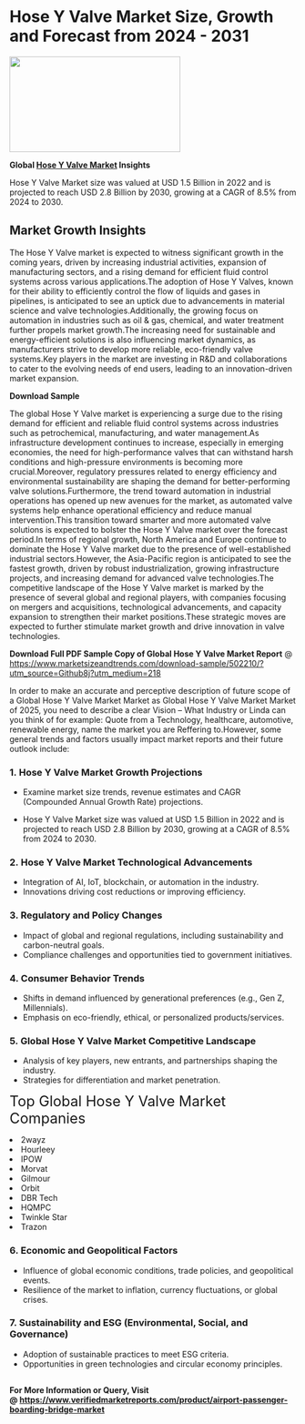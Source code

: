<H1>Hose Y Valve Market Size, Growth and Forecast from 2024 - 2031</H1><img class="aligncenter size-medium wp-image-584254" src="https://thirdeyenews.in/wp-content/uploads/2024/09/Global-Market-Research-300x168.jpeg" alt="" width="300" height="168" /><p><strong>Global&nbsp;<a href="https://www.marketsizeandtrends.com/download-sample/502210/?utm_source=Github8j?utm_medium=218">Hose Y Valve Market</a> Insights</strong></p><p>Hose Y Valve Market size was valued at USD 1.5 Billion in 2022 and is projected to reach USD 2.8 Billion by 2030, growing at a CAGR of 8.5% from 2024 to 2030.</p><p><h2>Market Growth Insights</h2> <p>The Hose Y Valve market is expected to witness significant growth in the coming years, driven by increasing industrial activities, expansion of manufacturing sectors, and a rising demand for efficient fluid control systems across various applications.The adoption of Hose Y Valves, known for their ability to efficiently control the flow of liquids and gases in pipelines, is anticipated to see an uptick due to advancements in material science and valve technologies.Additionally, the growing focus on automation in industries such as oil & gas, chemical, and water treatment further propels market growth.The increasing need for sustainable and energy-efficient solutions is also influencing market dynamics, as manufacturers strive to develop more reliable, eco-friendly valve systems.Key players in the market are investing in R&D and collaborations to cater to the evolving needs of end users, leading to an innovation-driven market expansion.</p> <p><strong>Download Sample</strong></p> <p>The global Hose Y Valve market is experiencing a surge due to the rising demand for efficient and reliable fluid control systems across industries such as petrochemical, manufacturing, and water management.As infrastructure development continues to increase, especially in emerging economies, the need for high-performance valves that can withstand harsh conditions and high-pressure environments is becoming more crucial.Moreover, regulatory pressures related to energy efficiency and environmental sustainability are shaping the demand for better-performing valve solutions.Furthermore, the trend toward automation in industrial operations has opened up new avenues for the market, as automated valve systems help enhance operational efficiency and reduce manual intervention.This transition toward smarter and more automated valve solutions is expected to bolster the Hose Y Valve market over the forecast period.In terms of regional growth, North America and Europe continue to dominate the Hose Y Valve market due to the presence of well-established industrial sectors.However, the Asia-Pacific region is anticipated to see the fastest growth, driven by robust industrialization, growing infrastructure projects, and increasing demand for advanced valve technologies.The competitive landscape of the Hose Y Valve market is marked by the presence of several global and regional players, with companies focusing on mergers and acquisitions, technological advancements, and capacity expansion to strengthen their market positions.These strategic moves are expected to further stimulate market growth and drive innovation in valve technologies.<p><span class=""><strong>Download Full PDF Sample Copy of Global Hose Y Valve Market Report</strong> @ <a href="https://www.marketsizeandtrends.com/download-sample/502210/?utm_source=Github8j?utm_medium=218" target="_blank">https://www.marketsizeandtrends.com/download-sample/502210/?utm_source=Github8j?utm_medium=218</a></span></p><p>In order to make an accurate and perceptive description of future scope of a Global&nbsp;Hose Y Valve Market Market as Global&nbsp;Hose Y Valve Market Market of 2025, you need to describe a clear Vision &ndash; What Industry or Linda can you think of for example: Quote from a Technology, healthcare, automotive, renewable energy, name the market you are Reffering to.However, some general trends and factors usually impact market reports and their future outlook include:</p><h3>1.&nbsp;<strong>Hose Y Valve Market Growth Projections</strong></h3><ul><li>Examine market size trends, revenue estimates and CAGR (Compounded Annual Growth Rate) projections.</li><li><p>Hose Y Valve Market size was valued at USD 1.5 Billion in 2022 and is projected to reach USD 2.8 Billion by 2030, growing at a CAGR of 8.5% from 2024 to 2030.</p></li></ul><h3>2.&nbsp;<strong>Hose Y Valve Market Technological Advancements</strong></h3><ul><li>Integration of AI, IoT, blockchain, or automation in the industry.</li><li>Innovations driving cost reductions or improving efficiency.</li></ul><h3>3.&nbsp;<strong>Regulatory and Policy Changes</strong></h3><ul><li>Impact of global and regional regulations, including sustainability and carbon-neutral goals.</li><li>Compliance challenges and opportunities tied to government initiatives.</li></ul><h3>4.&nbsp;<strong>Consumer Behavior Trends</strong></h3><ul><li>Shifts in demand influenced by generational preferences (e.g., Gen Z, Millennials).</li><li>Emphasis on eco-friendly, ethical, or personalized products/services.</li></ul><h3>5.&nbsp;<strong>Global Hose Y Valve Market Competitive Landscape</strong></h3><ul><li>Analysis of key players, new entrants, and partnerships shaping the industry.</li><li>Strategies for differentiation and market penetration.</li></ul><p data-pm-slice="1 1 []"><span style="color: inherit; font-family: inherit; font-size: 25px;">Top Global Hose Y Valve Market Companies</span></p><div class="" data-test-id=""><p><li>2wayz</li><li> Hourleey</li><li> IPOW</li><li> Morvat</li><li> Gilmour</li><li> Orbit</li><li> DBR Tech</li><li> HQMPC</li><li> Twinkle Star</li><li> Trazon</li></p></div><h3>6.&nbsp;<strong>Economic and Geopolitical Factors</strong></h3><ul><li>Influence of global economic conditions, trade policies, and geopolitical events.</li><li>Resilience of the market to inflation, currency fluctuations, or global crises.</li></ul><h3>7.&nbsp;<strong>Sustainability and ESG (Environmental, Social, and Governance)</strong></h3><ul><li>Adoption of sustainable practices to meet ESG criteria.</li><li>Opportunities in green technologies and circular economy principles.</li></ul><h2><strong style="font-size: 14px;">For More Information or Query, Visit @&nbsp;</strong><a style="background-color: #ffffff; font-size: 14px;" href="https://www.marketsizeandtrends.com/report/hose-y-valve-market/" target="_blank">https://www.verifiedmarketreports.com/product/airport-passenger-boarding-bridge-market</a></h2>